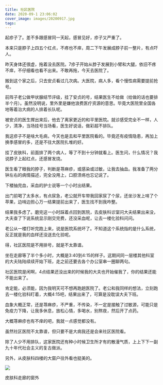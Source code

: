 ```yaml
---
title: 社区医院
date: 2020-09-1 23:06:02
cover_image: images/20200917.jpg
tags:
---
```

起疹子了。差不多跟感冒同一天起，感冒见好，疹子又严重了。

本来只是脖子上四五个红点，不疼也不痒，周二下午发展成脖子前一整片，有点吓人。

昨天身体还很虚，拖着没去医院。7疹子开始从脖子发展到小臂和大腿，依旧不疼不痒，不仔细看也看不出来。不敢再拖，今天去医院了。

搬到这个家之后，只去安贞看过几次病。大医院，病人多，看个慢性病需要提前抢号。

前阵子老公做甲状腺结节评级，挂了安贞的号，结果医生不给做（给做的话也要排半个月）。虽然没明说，里外里是嫌他浪费医疗资源的意思。毕竟大医院里全国各地等着治大病的人排着长队呢。

被安贞的医生撵出来后，他去了离家更近的和平里医院。就诊感受完全不一样，人少，清净，当场挂号当场看，医生好说话，做彩超不排队。

我这疹子不是啥大毛病，今天也是去和平里医院看的。毕竟还有疫情隐患，再加上换季感冒的多，还是不往大医院扎堆的好。

挂了皮肤科，前面排了两个病人，等了不到十分钟就看上。医生问，什么情况？我说脖子上起红点，还感冒发烧。

医生看了眼我的脖子，判断是荨麻疹，或感染或过敏，让我去抽血。我准备了两分钟左右的病情描述，完全没用上，口腔溃疡也忘记说了。

下楼抽完血，采血的护士说等一个小时出结果。

出门前喝了太多水，有点尿急，老公就开车带我回家尿了个尿，还坐沙发上啃了个苹果，边啃边担心万一结果提前出来了，医生找不到我咋整。

结果我多虑了。磨完这一小时踩着点回到医院，去皮肤科诊室问大夫结果出来没，大夫查了下说系统显示刚交完费，还没采血呢，让去一楼化验科问问。

老公从一楼打听完跑上来，说是医院系统坏了。不知道这个系统指的是什么系统，反正就是我的血样还没送去化验呢。

得，社区医院是不用排号，就是不太靠谱。

坐在走廊等了半个多小时，大概是3:40到4:15的样子。这期间同一层楼其他科室的大夫陆陆续续开始下班，走之前还要去各个办公室串一圈聊两句。

社区医院是闲啊，4点结果还没出来的时候我的大夫也开始催我了，你的结果还能不能出来了。

肯定能，必须能，因为我明天可不想再跑趟医院了。老公和我同样的想法，立刻跑去一楼化验科盯着，大概4:15吧，结果出来了，可算是没耽误大夫下班。

血象大概正常，还是荨麻疹，不严重，不传染，不一定是接触了过敏源，可能只是免疫力下降，让我多休息，放松心情，多喝水，别熬夜，然后开了点药。

大概荨麻疹也有不痒的吧，我就一点感觉都没有。

虽然社区医院不太靠谱，但只要不是大病我还是会来社区医院看。

除了人少不用排队，这家医院还有种小时候卫生所才有的散漫气质，上上下下一副九十年代社会主义的复古做派。

另外，从皮肤科四楼的大窗户往外看也挺美的。

<image src='/images/20200917.jpg' class='img-fluid' />

皮肤科走廊的窗外